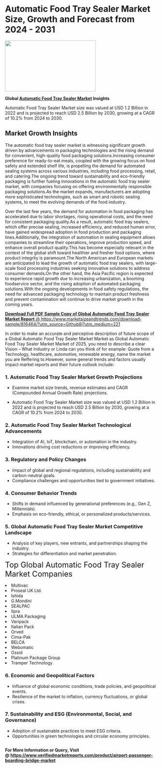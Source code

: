 <H1>Automatic Food Tray Sealer Market Size, Growth and Forecast from 2024 - 2031</H1><img class="aligncenter size-medium wp-image-584254" src="https://thirdeyenews.in/wp-content/uploads/2024/09/Global-Market-Research-300x168.jpeg" alt="" width="300" height="168" /><p><strong>Global&nbsp;<a href="https://www.marketsizeandtrends.com/download-sample/816464/?utm_source=Github8j?utm_medium=221">Automatic Food Tray Sealer Market</a> Insights</strong></p><p>Automatic Food Tray Sealer Market size was valued at USD 1.2 Billion in 2022 and is projected to reach USD 2.5 Billion by 2030, growing at a CAGR of 10.2% from 2024 to 2030.</p><p><h2>Market Growth Insights</h2> <p>The automatic food tray sealer market is witnessing significant growth driven by advancements in packaging technologies and the rising demand for convenient, high-quality food packaging solutions.Increasing consumer preference for ready-to-eat meals, coupled with the growing focus on food safety and extended shelf life, is propelling the demand for automated sealing systems across various industries, including food processing, retail, and catering.The ongoing trend toward sustainability and eco-friendly packaging is further fueling innovations in the automatic food tray sealer market, with companies focusing on offering environmentally responsible packaging solutions.As the market expands, manufacturers are adopting more sophisticated technologies, such as smart and robotic sealing systems, to meet the evolving demands of the food industry.</p> <p><a href="#"></a></p> <p>Over the last few years, the demand for automation in food packaging has accelerated due to labor shortages, rising operational costs, and the need for consistent packaging quality.As a result, automatic food tray sealers, which offer precise sealing, increased efficiency, and reduced human error, have gained widespread adoption in food production and packaging lines.Additionally, the integration of automation in sealing equipment allows companies to streamline their operations, improve production speed, and enhance overall product quality.This has become especially relevant in the context of the global shift toward healthier and fresher food options, where product integrity is paramount.The North American and European markets are anticipated to lead the growth of automatic food tray sealers, with large-scale food processing industries seeking innovative solutions to address consumer demands.On the other hand, the Asia Pacific region is expected to experience rapid growth due to increasing urbanization, a booming foodservice sector, and the rising adoption of automated packaging solutions.With the ongoing developments in food safety regulations, the need for advanced packaging technology to maintain product freshness and prevent contamination will continue to drive market growth in the coming years.</p> <p><a href="#"></p><p><span class=""><strong>Download Full PDF Sample Copy of Global Automatic Food Tray Sealer Market Report</strong> @ <a href="https://www.marketsizeandtrends.com/download-sample/816464/?utm_source=Github8j?utm_medium=221" target="_blank">https://www.marketsizeandtrends.com/download-sample/816464/?utm_source=Github8j?utm_medium=221</a></span></p><p>In order to make an accurate and perceptive description of future scope of a Global&nbsp;Automatic Food Tray Sealer Market Market as Global&nbsp;Automatic Food Tray Sealer Market Market of 2025, you need to describe a clear Vision &ndash; What Industry or Linda can you think of for example: Quote from a Technology, healthcare, automotive, renewable energy, name the market you are Reffering to.However, some general trends and factors usually impact market reports and their future outlook include:</p><h3>1.&nbsp;<strong>Automatic Food Tray Sealer Market Growth Projections</strong></h3><ul><li>Examine market size trends, revenue estimates and CAGR (Compounded Annual Growth Rate) projections.</li><li><p>Automatic Food Tray Sealer Market size was valued at USD 1.2 Billion in 2022 and is projected to reach USD 2.5 Billion by 2030, growing at a CAGR of 10.2% from 2024 to 2030.</p></li></ul><h3>2.&nbsp;<strong>Automatic Food Tray Sealer Market Technological Advancements</strong></h3><ul><li>Integration of AI, IoT, blockchain, or automation in the industry.</li><li>Innovations driving cost reductions or improving efficiency.</li></ul><h3>3.&nbsp;<strong>Regulatory and Policy Changes</strong></h3><ul><li>Impact of global and regional regulations, including sustainability and carbon-neutral goals.</li><li>Compliance challenges and opportunities tied to government initiatives.</li></ul><h3>4.&nbsp;<strong>Consumer Behavior Trends</strong></h3><ul><li>Shifts in demand influenced by generational preferences (e.g., Gen Z, Millennials).</li><li>Emphasis on eco-friendly, ethical, or personalized products/services.</li></ul><h3>5.&nbsp;<strong>Global Automatic Food Tray Sealer Market Competitive Landscape</strong></h3><ul><li>Analysis of key players, new entrants, and partnerships shaping the industry.</li><li>Strategies for differentiation and market penetration.</li></ul><p data-pm-slice="1 1 []"><span style="color: inherit; font-family: inherit; font-size: 25px;">Top Global Automatic Food Tray Sealer Market Companies</span></p><div class="" data-test-id=""><p><li>Multivac</li><li> Proseal UK Ltd.</li><li> Ishida</li><li> G.Mondini</li><li> SEALPAC</li><li> Ilpra</li><li> ULMA Packaging</li><li> Veripack</li><li> Italian Pack</li><li> Orved</li><li> Cima-Pak</li><li> BELCA</li><li> Webomatic</li><li> Ossid</li><li> Platinum Package Group</li><li> Tramper Technology</li></p></div><h3>6.&nbsp;<strong>Economic and Geopolitical Factors</strong></h3><ul><li>Influence of global economic conditions, trade policies, and geopolitical events.</li><li>Resilience of the market to inflation, currency fluctuations, or global crises.</li></ul><h3>7.&nbsp;<strong>Sustainability and ESG (Environmental, Social, and Governance)</strong></h3><ul><li>Adoption of sustainable practices to meet ESG criteria.</li><li>Opportunities in green technologies and circular economy principles.</li></ul><h2><strong style="font-size: 14px;">For More Information or Query, Visit @&nbsp;</strong><a style="background-color: #ffffff; font-size: 14px;" href="https://www.marketsizeandtrends.com/report/automatic-food-tray-sealer-market/" target="_blank">https://www.verifiedmarketreports.com/product/airport-passenger-boarding-bridge-market</a></h2>